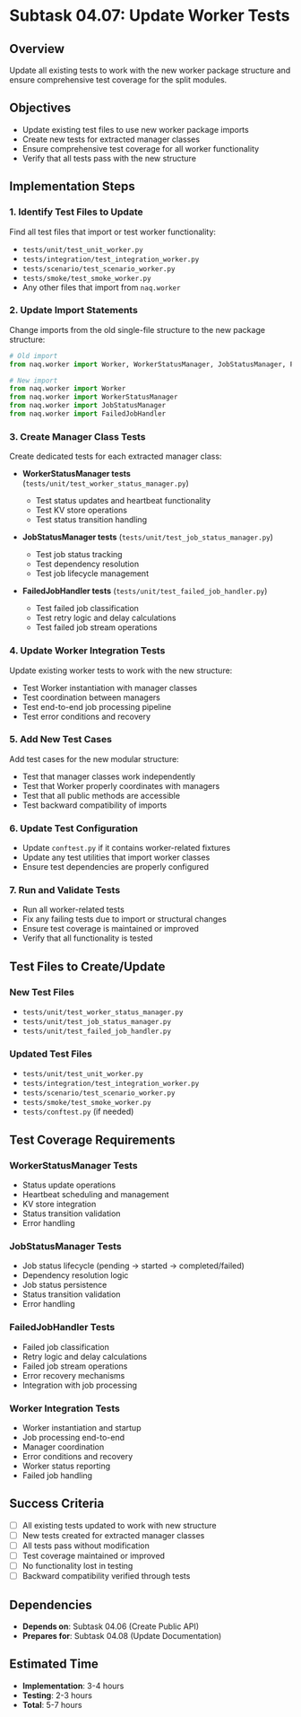 # Subtask 04.07: Update Worker Tests

## Overview
Update all existing tests to work with the new worker package structure and ensure comprehensive test coverage for the split modules.

## Objectives
- Update existing test files to use new worker package imports
- Create new tests for extracted manager classes
- Ensure comprehensive test coverage for all worker functionality
- Verify that all tests pass with the new structure

## Implementation Steps

### 1. Identify Test Files to Update
Find all test files that import or test worker functionality:
- `tests/unit/test_unit_worker.py`
- `tests/integration/test_integration_worker.py`
- `tests/scenario/test_scenario_worker.py`
- `tests/smoke/test_smoke_worker.py`
- Any other files that import from `naq.worker`

### 2. Update Import Statements
Change imports from the old single-file structure to the new package structure:
```python
# Old import
from naq.worker import Worker, WorkerStatusManager, JobStatusManager, FailedJobHandler

# New import
from naq.worker import Worker
from naq.worker import WorkerStatusManager
from naq.worker import JobStatusManager
from naq.worker import FailedJobHandler
```

### 3. Create Manager Class Tests
Create dedicated tests for each extracted manager class:
- **WorkerStatusManager tests** (`tests/unit/test_worker_status_manager.py`)
  - Test status updates and heartbeat functionality
  - Test KV store operations
  - Test status transition handling

- **JobStatusManager tests** (`tests/unit/test_job_status_manager.py`)
  - Test job status tracking
  - Test dependency resolution
  - Test job lifecycle management

- **FailedJobHandler tests** (`tests/unit/test_failed_job_handler.py`)
  - Test failed job classification
  - Test retry logic and delay calculations
  - Test failed job stream operations

### 4. Update Worker Integration Tests
Update existing worker tests to work with the new structure:
- Test Worker instantiation with manager classes
- Test coordination between managers
- Test end-to-end job processing pipeline
- Test error conditions and recovery

### 5. Add New Test Cases
Add test cases for the new modular structure:
- Test that manager classes work independently
- Test that Worker properly coordinates with managers
- Test that all public methods are accessible
- Test backward compatibility of imports

### 6. Update Test Configuration
- Update `conftest.py` if it contains worker-related fixtures
- Update any test utilities that import worker classes
- Ensure test dependencies are properly configured

### 7. Run and Validate Tests
- Run all worker-related tests
- Fix any failing tests due to import or structural changes
- Ensure test coverage is maintained or improved
- Verify that all functionality is tested

## Test Files to Create/Update

### New Test Files
- `tests/unit/test_worker_status_manager.py`
- `tests/unit/test_job_status_manager.py`
- `tests/unit/test_failed_job_handler.py`

### Updated Test Files
- `tests/unit/test_unit_worker.py`
- `tests/integration/test_integration_worker.py`
- `tests/scenario/test_scenario_worker.py`
- `tests/smoke/test_smoke_worker.py`
- `tests/conftest.py` (if needed)

## Test Coverage Requirements

### WorkerStatusManager Tests
- Status update operations
- Heartbeat scheduling and management
- KV store integration
- Status transition validation
- Error handling

### JobStatusManager Tests
- Job status lifecycle (pending → started → completed/failed)
- Dependency resolution logic
- Job status persistence
- Status transition validation
- Error handling

### FailedJobHandler Tests
- Failed job classification
- Retry logic and delay calculations
- Failed job stream operations
- Error recovery mechanisms
- Integration with job processing

### Worker Integration Tests
- Worker instantiation and startup
- Job processing end-to-end
- Manager coordination
- Error conditions and recovery
- Worker status reporting
- Failed job handling

## Success Criteria
- [ ] All existing tests updated to work with new structure
- [ ] New tests created for extracted manager classes
- [ ] All tests pass without modification
- [ ] Test coverage maintained or improved
- [ ] No functionality lost in testing
- [ ] Backward compatibility verified through tests

## Dependencies
- **Depends on**: Subtask 04.06 (Create Public API)
- **Prepares for**: Subtask 04.08 (Update Documentation)

## Estimated Time
- **Implementation**: 3-4 hours
- **Testing**: 2-3 hours
- **Total**: 5-7 hours